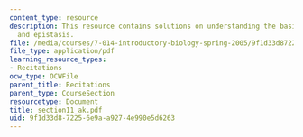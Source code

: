 ```yaml
---
content_type: resource
description: This resource contains solutions on understanding the basis, complementation
  and epistasis.
file: /media/courses/7-014-introductory-biology-spring-2005/9f1d33d872256e9aa9274e990e5d6263_section11_ak.pdf
file_type: application/pdf
learning_resource_types:
- Recitations
ocw_type: OCWFile
parent_title: Recitations
parent_type: CourseSection
resourcetype: Document
title: section11_ak.pdf
uid: 9f1d33d8-7225-6e9a-a927-4e990e5d6263
---
```

